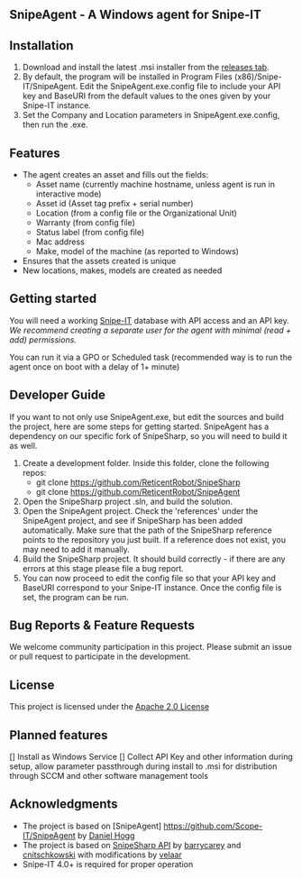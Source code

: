 ## SnipeAgent - A Windows agent for Snipe-IT

## Installation
1. Download and install the latest .msi installer from the [releases tab](https://github.com/ReticentRobot/SnipeAgent/releases).
2. By default, the program will be installed in Program Files (x86)/Snipe-IT/SnipeAgent. Edit the SnipeAgent.exe.config file to include your API key and BaseURI from the default values to the ones given by your Snipe-IT instance.
3. Set the Company and Location parameters in SnipeAgent.exe.config, then run the .exe.

## Features
* The agent creates an asset and fills out the fields:
  - Asset name (currently machine hostname, unless agent is run in interactive mode)
  - Asset id (Asset tag prefix + serial number)
  - Location (from a config file or the Organizational Unit)
  - Warranty (from config file)
  - Status label (from config file)
  - Mac address
  - Make, model of the machine (as reported to Windows)
* Ensures that the assets created is unique
* New locations, makes, models are created as needed


## Getting started
You will need a working [Snipe-IT](https://snipeitapp.com/) database with API access and an API key. 
*We recommend creating a separate user for the agent with minimal (read + add) permissions.*

You can run it via a GPO or Scheduled task (recommended way is to run the agent once on boot with a delay of 1+ minute)

## Developer Guide

If you want to not only use SnipeAgent.exe, but edit the sources and build the project, here are some steps for getting started. SnipeAgent has a dependency on our specific fork of SnipeSharp, so you will need to build it as well.

1. Create a development folder. Inside this folder, clone the following repos:
    * git clone https://github.com/ReticentRobot/SnipeSharp
    * git clone https://github.com/ReticentRobot/SnipeAgent
2. Open the SnipeSharp project .sln, and build the solution.
3. Open the SnipeAgent project. Check the 'references' under the SnipeAgent project, and see if SnipeSharp has been added automatically. Make sure that the path of the SnipeSharp reference points to the repository you just built. If a reference does not exist, you may need to add it manually.
4. Build the SnipeSharp project. It should build correctly - if there are any errors at this stage please file a bug report.
5. You can now proceed to edit the config file so that your API key and BaseURI correspond to your Snipe-IT instance. Once the config file is set, the program can be run.

## Bug Reports & Feature Requests
We welcome community participation in this project. Please submit an issue or pull request to participate in the development. 

## License
This project is licensed under the [Apache 2.0 License](http://www.apache.org/licenses/LICENSE-2.0)

## Planned features
[] Install as Windows Service
[] Collect API Key and other information during setup, allow parameter passthrough during install to .msi for distribution through SCCM and other software management tools

## Acknowledgments
 * The project is based on [SnipeAgent] https://github.com/Scope-IT/SnipeAgent by [Daniel Hogg](https://github.com/danielhogg)
 * The project is based on [SnipeSharp API](https://github.com/cnitschkowski/SnipeSharp) by [barrycarey](https://github.com/barrycarey) and [cnitschkowski](https://github.com/cnitschkowski) with modifications by [velaar](https://github.com/velaar)
 * Snipe-IT 4.0+ is required for proper operation
